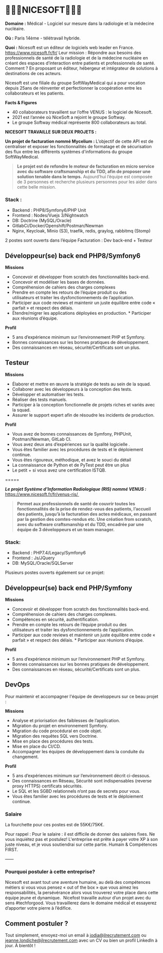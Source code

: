 # 👩🏻‍⚕️NICESOFT👨🏻‍🔬

**Domaine :** Médical - Logiciel sur mesure dans la radiologie et la médecine nucléaire. 

**Où :** Paris 14ème - télétravail hybride.

**Quoi :** Nicesoft est un éditeur de logiciels web leader en France.  https://www.nicesoft.fr/fr/
Leur mission : Répondre aux besoins des professionnels de santé de la radiologie et de la médecine nucléaire en créant des espaces d’interaction entre patients et professionnels de santé. Comment ? En proposant un éditeur, hébergeur et intégrateur de solutions à destinations de ces acteurs. 

Nicesoft est une filiale du groupe SoftWayMedical qui a pour vocation depuis 25ans de réinventer et perfectionner la coopération entre les collaborateurs et les patients. 

**Facts & Figures**

* 40 collaborateurs travaillent sur l’offre VENUS : le logiciel de Nicesoft.
* 2021 est l’année où NiceSoft a rejoint le groupe Softway. 
* Le groupe Softway médical représente 800 collaborateurs au total. 


**NICESOFT TRAVAILLE SUR DEUX PROJETS :** 

**Un projet de facturation nommé Mycelium :**
L’objectif de cette API est de centraliser et exposer les fonctionnalités de formatage et de sécurisation des flux entre les différents systèmes d'informations du groupe SoftWayMedical. 

> **Le projet est de refondre le moteur de facturation en micro service avec du software craftsmanship et du TDD, afin de proposer une solution tenable dans le temps.**
Aujourd’hui l’équipe est composée de 3 personnes et recherche plusieurs personnes pour les aider dans cette belle mission.

### Stack : 

* Backend : PHP8/Symfony6/PHP Unit
* Frontend : Nodes/Vuejs 3/Nightwatch
* DB: Doctrine (MySQL/Oracle)
* GitlabCi/Docker/Openshift/Postman/Newman
* Nginx, Keycloak, Minio (S3), traefik, redis, graylog, rabbitmq (Stomp)

2 postes sont ouverts dans l’équipe Facturation : Dev back-end + Testeur

## Développeur(se) back end PHP8/Symfony6

**Missions**

* Concevoir et développer from scratch des fonctionnalités back-end. 
* Concevoir et modéliser les bases de données. 
* Compréhension de cahiers des charges complexes
* Prendre en compte les retours de l’équipe produit ou des utilisateurs et traiter les dysfonctionnements de l’application.
* Participer aux code reviews et maintenir un juste équilibre entre code « parfait » et respect des délais.
* Étendre/migrer les applications déployées en production.
* Participer aux réunions d’équipe.

**Profil**

* 5 ans d’expérience minimum sur l’environnement PHP et Symfony.
* Bonnes connaissances sur les bonnes pratiques de développement.
* Des connaissances en réseau, sécurité/Certificats sont un plus.

## Testeur 

**Missions**

* Élaborer et mettre en œuvre la stratégie de tests au sein de la squad.
* Collaborer avec les développeurs à la conception des tests.
* Développer et automatiser les tests.
* Réaliser des tests manuels.
* Participer à la conception fonctionnelle de projets riches et variés avec la squad.
* Assurer le support expert afin de résoudre les incidents de production.

**Profil**

* Vous avez de bonnes connaissances de Symfony, PHPUnit, Postman/Newman, GitLab CI.
* Vous avez deux ans d’expériences sur la qualité logicielle .
* Vous êtes familier avec les procédures de tests et le déploiement continue.
* Vous êtes rigoureux, méthodique, et avez le souci du détail 
* La connaissance de Python et de PyTest peut être un plus 
* Le petit + si vous avez une certification ISTQB. 

=====

***Le projet Système d’Information Radiologique (RIS) nommé VENUS :***
https://www.nicesoft.fr/fr/venus-ris/ 

> **Permet aux professionnels de santé de couvrir toutes les fonctionnalités de la prise de rendez-vous des patients, l’accueil des patients, jusqu’à la facturation des actes médicaux, en passant par la gestion des comtes-rendus etc. 
Une création from scratch, avec du software craftsmanship et du TDD, encadrée par une équipe de 3 développeurs et un team manager.** 

### Stack:

* Backend : PHP7.4/Legacy/Symfony6 
* Frontend : Js/JQuery
* DB: MySQL/Oracle/SQLServer

Plusieurs postes ouverts également sur ce projet:

## Développeur(se) back end PHP/Symfony

**Missions**

* Concevoir et développer from scratch des fonctionnalités back-end. 
* Compréhension de cahiers des charges complexes.
* Compétences en sécurité, authentification.
* Prendre en compte les retours de l’équipe produit ou des utilisateurs et traiter les dysfonctionnements de l’application.
* Participer aux code reviews et maintenir un juste équilibre entre code « parfait » et respect des délais.
* Participer aux réunions d’équipe.

**Profil**

* 5 ans d’expérience minimum sur l’environnement PHP et Symfony.
* Bonnes connaissances sur les bonnes pratiques de développement.
* Des connaissances en réseau, sécurité/Certificats sont un plus.

## DevOps

Pour maintenir et accompagner l'équipe de developpeurs sur ce beau projet : 

**Missions**

* Analyse et priorisation des faiblesses de l’application.
* Migration du projet en environnement Symfony.
* Migration du code procédural en code objet.
* Migration des requêtes SQL vers Doctrine.
* Mise en place des procédures des tests.
* Mise en place du CI/CD.
* Accompagner les équipes de développement dans la conduite du changement.

**Profil**

* 5 ans d’expériences minimum sur l’environnement décrit ci-dessous. 
* Des connaissances en Réseau, Sécurité sont indispensables (reverse proxy HTTPS) certificats sécurités.
* Le SQL et les SGBD relationnels n’ont pas de secrets pour vous.
* Vous êtes familier avec les procédures de tests et le déploiement continue.

### Salaire

La fourchette pour ces postes est de 55K€/75K€. 

Pour rappel : Pour le salaire : il est difficile de donner des salaires fixes. Ne vous inquiétez pas et postulez! L'entreprise est prête à payer votre XP à son juste niveau, et je vous soutiendrai sur cette partie. Humain & Compétences FIRST.

——

### Pourquoi postuler à cette entreprise?

Nicesoft est avant tout une aventure humaine, au delà des compétences métiers si vous vous  pensez « out of the box » que vous aimez les responsabilités, la persévérance alors vous trouverez votre place dans cette équipe jeune et dynamique. 
 Nicefost travaille autour d’un projet avec du sens #techforgood. Vous travaillerez dans le domaine médical et essayerez d’apporter votre pierre à l’édifice.

## Comment postuler ?

Tout simplement, envoyez-moi un email à jodia@jlrecrutement.com ou jeanne.londiche@jlrecrutement.com avec un CV ou bien un profil LinkedIn à jour. 
À bientôt !